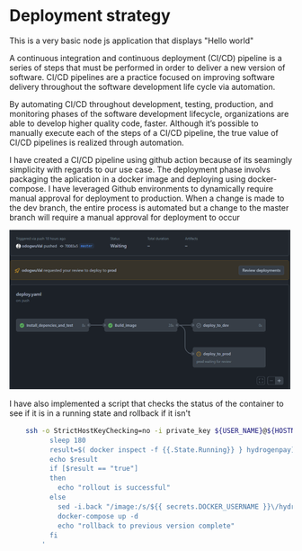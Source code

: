 # Deployment strategy
This is a very basic node js application that displays "Hello world"

A continuous integration and continuous deployment (CI/CD) pipeline is a series of steps that must be performed in order to deliver a new version of software. CI/CD pipelines are a practice focused on improving software delivery throughout the software development life cycle via automation. 

By automating CI/CD throughout development, testing, production, and monitoring phases of the software development lifecycle, organizations are able to develop higher quality code, faster. Although it’s possible to manually execute each of the steps of a CI/CD pipeline, the true value of CI/CD pipelines is realized through automation.

I have created a CI/CD pipeline using github action because of its seamingly simplicity with regards to our use case.
The deployment phase involvs packaging the aplication in a docker image and deploying using docker-compose.
I have leveraged Github environments to dynamically require manual approval for deployment to production.
When a change is made to the dev branch, the entire process is automated but a change to the master branch will require a manual approval for deployment to occur

![approvals](review.png)

I have also implemented a script that checks the status of the container to see if it is in a running state and rollback if it isn't

```bash
    ssh -o StrictHostKeyChecking=no -i private_key ${USER_NAME}@${HOSTNAME} '
          sleep 180
          result=$( docker inspect -f {{.State.Running}} } hydrogenpay)
          echo $result
          if [$result == "true"]
          then
            echo "rollout is successful"
          else
            sed -i.back "/image:/s/${{ secrets.DOCKER_USERNAME }}\/hydrogenpay:.*/${{ secrets.DOCKER_USERNAME }}\/hydrogenpay:env.GITHUB_RUN_NUMBER_WITH_OFFSET/g" docker-compose.yaml
            docker-compose up -d
            echo "rollback to previous version complete"
          fi
        '
```